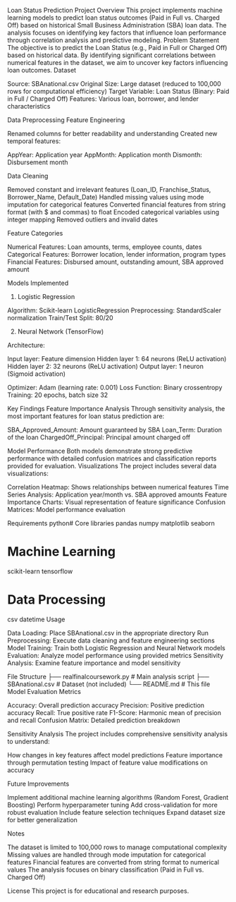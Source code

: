Loan Status Prediction Project
Overview
This project implements machine learning models to predict loan status outcomes (Paid in Full vs. Charged Off) based on historical Small Business Administration (SBA) loan data. The analysis focuses on identifying key factors that influence loan performance through correlation analysis and predictive modeling.
Problem Statement
The objective is to predict the Loan Status (e.g., Paid in Full or Charged Off) based on historical data. By identifying significant correlations between numerical features in the dataset, we aim to uncover key factors influencing loan outcomes.
Dataset

Source: SBAnational.csv
Original Size: Large dataset (reduced to 100,000 rows for computational efficiency)
Target Variable: Loan Status (Binary: Paid in Full / Charged Off)
Features: Various loan, borrower, and lender characteristics

Data Preprocessing
Feature Engineering

Renamed columns for better readability and understanding
Created new temporal features:

AppYear: Application year
AppMonth: Application month
Dismonth: Disbursement month



Data Cleaning

Removed constant and irrelevant features (Loan_ID, Franchise_Status, Borrower_Name, Default_Date)
Handled missing values using mode imputation for categorical features
Converted financial features from string format (with $ and commas) to float
Encoded categorical variables using integer mapping
Removed outliers and invalid dates

Feature Categories

Numerical Features: Loan amounts, terms, employee counts, dates
Categorical Features: Borrower location, lender information, program types
Financial Features: Disbursed amount, outstanding amount, SBA approved amount

Models Implemented
1. Logistic Regression

Algorithm: Scikit-learn LogisticRegression
Preprocessing: StandardScaler normalization
Train/Test Split: 80/20

2. Neural Network (TensorFlow)

Architecture:

Input layer: Feature dimension
Hidden layer 1: 64 neurons (ReLU activation)
Hidden layer 2: 32 neurons (ReLU activation)
Output layer: 1 neuron (Sigmoid activation)


Optimizer: Adam (learning rate: 0.001)
Loss Function: Binary crossentropy
Training: 20 epochs, batch size 32

Key Findings
Feature Importance Analysis
Through sensitivity analysis, the most important features for loan status prediction are:

SBA_Approved_Amount: Amount guaranteed by SBA
Loan_Term: Duration of the loan
ChargedOff_Principal: Principal amount charged off

Model Performance
Both models demonstrate strong predictive performance with detailed confusion matrices and classification reports provided for evaluation.
Visualizations
The project includes several data visualizations:

Correlation Heatmap: Shows relationships between numerical features
Time Series Analysis: Application year/month vs. SBA approved amounts
Feature Importance Charts: Visual representation of feature significance
Confusion Matrices: Model performance evaluation

Requirements
python# Core libraries
pandas
numpy
matplotlib
seaborn

# Machine Learning
scikit-learn
tensorflow

# Data Processing
csv
datetime
Usage

Data Loading: Place SBAnational.csv in the appropriate directory
Run Preprocessing: Execute data cleaning and feature engineering sections
Model Training: Train both Logistic Regression and Neural Network models
Evaluation: Analyze model performance using provided metrics
Sensitivity Analysis: Examine feature importance and model sensitivity

File Structure
├── realfinalcoursework.py     # Main analysis script
├── SBAnational.csv           # Dataset (not included)
└── README.md                 # This file
Model Evaluation Metrics

Accuracy: Overall prediction accuracy
Precision: Positive prediction accuracy
Recall: True positive rate
F1-Score: Harmonic mean of precision and recall
Confusion Matrix: Detailed prediction breakdown

Sensitivity Analysis
The project includes comprehensive sensitivity analysis to understand:

How changes in key features affect model predictions
Feature importance through permutation testing
Impact of feature value modifications on accuracy

Future Improvements

Implement additional machine learning algorithms (Random Forest, Gradient Boosting)
Perform hyperparameter tuning
Add cross-validation for more robust evaluation
Include feature selection techniques
Expand dataset size for better generalization

Notes

The dataset is limited to 100,000 rows to manage computational complexity
Missing values are handled through mode imputation for categorical features
Financial features are converted from string format to numerical values
The analysis focuses on binary classification (Paid in Full vs. Charged Off)

License
This project is for educational and research purposes.
